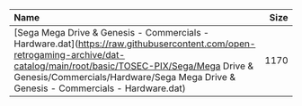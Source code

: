 |Name|Size|
|:---|---:|
|[Sega Mega Drive & Genesis - Commercials - Hardware.dat](https://raw.githubusercontent.com/open-retrogaming-archive/dat-catalog/main/root/basic/TOSEC-PIX/Sega/Mega Drive & Genesis/Commercials/Hardware/Sega Mega Drive & Genesis - Commercials - Hardware.dat)|1170|
